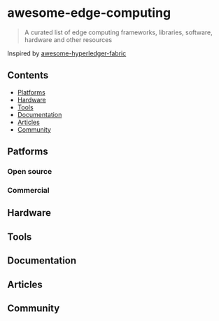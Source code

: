 # awesome-edge-computing
> A curated list of edge computing frameworks, libraries, software, hardware and other resources

Inspired by [awesome-hyperledger-fabric](https://github.com/wearetheledger/awesome-hyperledger-fabric)

## Contents

- [Platforms](#platforms)
- [Hardware](#hardware)
- [Tools](#tools)
- [Documentation](#documentation)
- [Articles](#articles)
- [Community](#community)

## Patforms
### Open source
### Commercial

## Hardware

## Tools

## Documentation

## Articles

## Community
